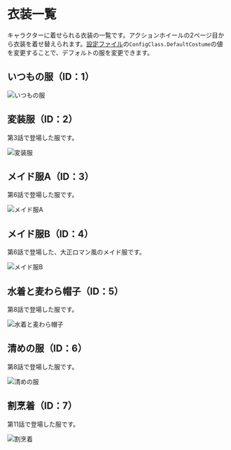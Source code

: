 # 衣装一覧
キャラクターに着せられる衣装の一覧です。アクションホイールの2ページ目から衣装を着せ替えられます。[設定ファイル](./scripts/config.lua)の``ConfigClass.DefaultCostume``の値を変更することで、デフォルトの服を変更できます。

## いつもの服（ID：1）
![いつもの服](README_images/通常の服.jpg)

## 変装服（ID：2）
第3話で登場した服です。

![変装服](README_images/変装服.jpg)

## メイド服A（ID：3）
第6話で登場した服です。

![メイド服A](README_images/メイド服A.jpg)

## メイド服B（ID：4）
第6話で登場した、大正ロマン風のメイド服です。

![メイド服B](README_images/メイド服B.jpg)

## 水着と麦わら帽子（ID：5）
第8話で登場した服です。

![水着と麦わら帽子](README_images/水着.jpg)

## 清めの服（ID：6）
第8話で登場した服です。

![清めの服](README_images/清めの服.jpg)

## 割烹着（ID：7）
第11話で登場した服です。

![割烹着](README_images/割烹着.jpg)